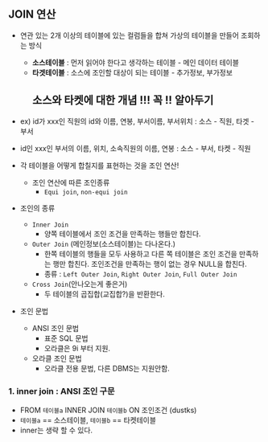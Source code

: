 ## JOIN 연산
- 연관 있는 2개 이상의 테이블에 있는 컬럼들을 합쳐 가상의 테이블을 만들어 조회하는 방식
 	- **소스테이블** : 먼저 읽어야 한다고 생각하는 테이블 - 메인 데이터 테이블
	- **타겟테이블** : 소스에 조인할 대상이 되는 테이블 - 추가정보, 부가정보
        ## 소스와 타켓에 대한 개념 !!! 꼭 !! 알아두기

- ex) id가 xxx인 직원의 id와 이름, 연봉, 부서이름, 부서위치 : 소스 - 직원, 타겟 - 부서
- id인 xxx인 부서의 이름, 위치, 소속직원의 이름, 연봉 : 소스 - 부서, 타켓 - 직원

 
- 각 테이블을 어떻게 합칠지를 표현하는 것을 조인 연산!
    - 조인 연산에 따른 조인종류
    	- `Equi join`, `non-equi join`
- 조인의 종류
    - `Inner Join`
        - 양쪽 테이블에서 조인 조건을 만족하는 행들만 합친다. 
    - `Outer Join` (메인정보(소스테이블)는 다나온다.)
        - 한쪽 테이블의 행들을 모두 사용하고 다른 쪽 테이블은 조인 조건을 만족하는 행만 합친다. 조인조건을 만족하는 행이 없는 경우 NULL을 합친다.
        - 종류 : `Left Outer Join`,  `Right Outer Join`, `Full Outer Join`
    - `Cross Join`(안나오는게 좋은거)
        - 두 테이블의 곱집합(교집합?)을 반환한다. 
- 조인 문법
    - ANSI 조인 문법
        - 표준 SQL 문법
        - 오라클은 9i 부터 지원.
    - 오라클 조인 문법
        - 오라클 전용 문법, 다른 DBMS는 지원안함.


### 1. inner join : ANSI 조인 구문
- FROM `테이블a` INNER JOIN `테이블b` ON 조인조건 (dustks)
- `테이블a` == 소스테이블, `테이블b` == 타켓테이블
- inner는 생략 할 수 있다.
